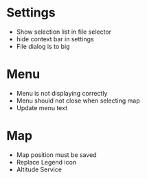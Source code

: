 # Settings
- Show selection list in file selector
- hide context bar in settings
- File dialog is to big

# Menu
- Menu is not displaying correctly
- Menu should not close when selecting map
- Update menu text
  
# Map
- Map position must be saved
- Replace Legend icon
- Altitude Service
  
